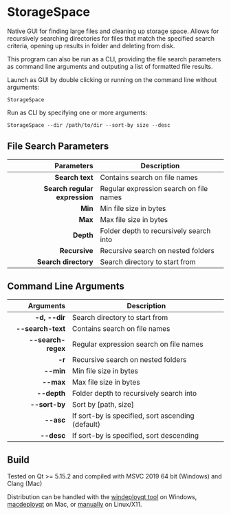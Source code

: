 
# StorageSpace

Native GUI for finding large files and cleaning up storage space. Allows for recursively searching directories for files that match the specified search criteria, opening up results in folder and deleting from disk.

This program can also be run as a CLI, providing the file search parameters as command line arguments and outputing a list of formatted file results.

Launch as GUI by double clicking or running on the command line without arguments:

`StorageSpace`

Run as CLI by specifying one or more arguments:

`StorageSpace --dir /path/to/dir --sort-by size --desc`

## File Search Parameters

| Parameters  | Description                                               |
|------------:| ----------------------------------------------------------|
| **Search text** | Contains search on file names                         |
| **Search regular expression** | Regular expression search on file names |
| **Min** | Min file size in bytes                                        |
| **Max** | Max file size in bytes                                        |
| **Depth** | Folder depth to recursively search into                     |
| **Recursive** | Recursive search on nested folders                      |
| **Search directory** | Search directory to start from                   |

## Command Line Arguments

| Arguments   | Description                                               |
|------------:| ----------------------------------------------------------|
| **-d, --dir** | Search directory to start from                          |
| **--search-text** | Contains search on file names                       |
| **--search-regex** | Regular expression search on file names            |
| **-r** | Recursive search on nested folders                             |
| **--min** | Min file size in bytes                                      |
| **--max** | Max file size in bytes                                      |
| **--depth** | Folder depth to recursively search into                   |
| **--sort-by** | Sort by [path, size]                                    |
| **--asc** | If sort-by is specified, sort ascending (default)           |
| **--desc** | If sort-by is specified, sort descending                   |

## Build

Tested on Qt >= 5.15.2 and compiled with MSVC 2019 64 bit (Windows) and Clang (Mac)

Distribution can be handled with the [windeployqt tool](https://doc.qt.io/qt-6/windows-deployment.html#the-windows-deployment-tool) on Windows, [macdeployqt](https://doc.qt.io/qt-6/macos-deployment.html) on Mac, or [manually](https://doc.qt.io/qt-6/linux-deployment.html) on Linux/X11.
